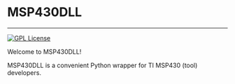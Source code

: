 MSP430DLL
===
---
[![GPL License](http://img.shields.io/badge/license-GPL-blue.svg)](http://opensource.org/licenses/GPL-2.0)

Welcome to MSP430DLL!

MSP430DLL is a convenient Python wrapper for TI MSP430 (tool) developers.



